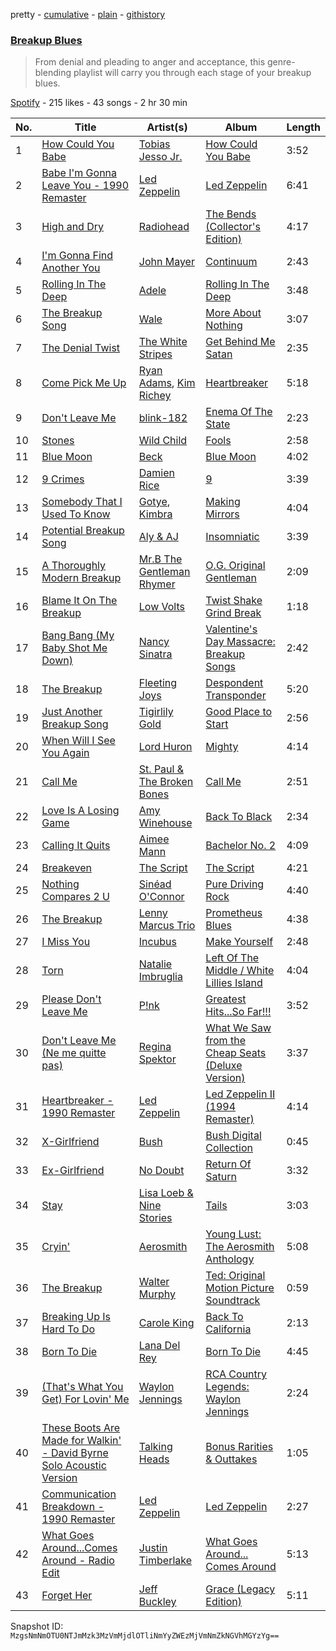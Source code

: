 pretty - [cumulative](/playlists/cumulative/1o2bTwofazfzElA5mXGf2t.md) - [plain](/playlists/plain/1o2bTwofazfzElA5mXGf2t) - [githistory](https://github.githistory.xyz/mackorone/spotify-playlist-archive/blob/main/playlists/plain/1o2bTwofazfzElA5mXGf2t)

### [Breakup Blues](https://open.spotify.com/playlist/1o2bTwofazfzElA5mXGf2t)

> From denial and pleading to anger and acceptance, this genre\-blending playlist will carry you through each stage of your breakup blues.

[Spotify](https://open.spotify.com/user/spotify) - 215 likes - 43 songs - 2 hr 30 min

| No. | Title | Artist(s) | Album | Length |
|---|---|---|---|---|
| 1 | [How Could You Babe](https://open.spotify.com/track/3UQM3V4mjS1DuAqucivt1Q) | [Tobias Jesso Jr.](https://open.spotify.com/artist/3RosuARXNIOfNYoJXR7fzA) | [How Could You Babe](https://open.spotify.com/album/366pymIt28pfphDRjYM0BL) | 3:52 |
| 2 | [Babe I'm Gonna Leave You \- 1990 Remaster](https://open.spotify.com/track/4OMu5a8sFpcRCPCcsoEaov) | [Led Zeppelin](https://open.spotify.com/artist/36QJpDe2go2KgaRleHCDTp) | [Led Zeppelin](https://open.spotify.com/album/3ycjBixZf7S3WpC5WZhhUK) | 6:41 |
| 3 | [High and Dry](https://open.spotify.com/track/1daWG6AYC20lWevL2r1Rm2) | [Radiohead](https://open.spotify.com/artist/4Z8W4fKeB5YxbusRsdQVPb) | [The Bends \(Collector's Edition\)](https://open.spotify.com/album/1P1LYaTMV1LnDiHA3LOows) | 4:17 |
| 4 | [I'm Gonna Find Another You](https://open.spotify.com/track/0bYDebBlQxsDR4hCgbbpOW) | [John Mayer](https://open.spotify.com/artist/0hEurMDQu99nJRq8pTxO14) | [Continuum](https://open.spotify.com/album/1Xsprdt1q9rOzTic7b9zYM) | 2:43 |
| 5 | [Rolling In The Deep](https://open.spotify.com/track/7h8Ud480Fm4ReUVxgFF9ZX) | [Adele](https://open.spotify.com/artist/4dpARuHxo51G3z768sgnrY) | [Rolling In The Deep](https://open.spotify.com/album/3ng0Nr1GuIqsp4oEzyMHVm) | 3:48 |
| 6 | [The Breakup Song](https://open.spotify.com/track/55Z0KHz393KzGcHDwdFVoR) | [Wale](https://open.spotify.com/artist/67nwj3Y5sZQLl72VNUHEYE) | [More About Nothing](https://open.spotify.com/album/5nq9ioskYcYPa7CYULSQ8T) | 3:07 |
| 7 | [The Denial Twist](https://open.spotify.com/track/7BMgx9rf5sNUCUGXnKKoew) | [The White Stripes](https://open.spotify.com/artist/4F84IBURUo98rz4r61KF70) | [Get Behind Me Satan](https://open.spotify.com/album/6QK4LkEULkPZjhRPaRvYyV) | 2:35 |
| 8 | [Come Pick Me Up](https://open.spotify.com/track/0NRLLtiXUfDcUM6TDuqUjH) | [Ryan Adams](https://open.spotify.com/artist/2qc41rNTtdLK0tV3mJn2Pm), [Kim Richey](https://open.spotify.com/artist/4Rx72ewRjxlDGiO6wPHpxe) | [Heartbreaker](https://open.spotify.com/album/1Ma0xaZZWydxc1DM5H3arh) | 5:18 |
| 9 | [Don't Leave Me](https://open.spotify.com/track/1wJ2lVkniPnozMCTYzvPi8) | [blink\-182](https://open.spotify.com/artist/6FBDaR13swtiWwGhX1WQsP) | [Enema Of The State](https://open.spotify.com/album/5qt11cWjSs5Gbqj2Wyfu38) | 2:23 |
| 10 | [Stones](https://open.spotify.com/track/6KQnSO5lEhNz5rJWRkT2aE) | [Wild Child](https://open.spotify.com/artist/1xLMexpeeTKQ20SwGMaGSK) | [Fools](https://open.spotify.com/album/4U8YzQP1PUNBBjQ6r7f6xr) | 2:58 |
| 11 | [Blue Moon](https://open.spotify.com/track/4uIOpk5ih0Ui3a9pBwGKHn) | [Beck](https://open.spotify.com/artist/3vbKDsSS70ZX9D2OcvbZmS) | [Blue Moon](https://open.spotify.com/album/13XvLU3zkNevaDY6WOfe93) | 4:02 |
| 12 | [9 Crimes](https://open.spotify.com/track/08YEGpKt2LHJ0URCXKHEie) | [Damien Rice](https://open.spotify.com/artist/14r9dR01KeBLFfylVSKCZQ) | [9](https://open.spotify.com/album/4B7O0E5V0ntVTz41tCfPdF) | 3:39 |
| 13 | [Somebody That I Used To Know](https://open.spotify.com/track/1qDrWA6lyx8cLECdZE7TV7) | [Gotye](https://open.spotify.com/artist/2AsusXITU8P25dlRNhcAbG), [Kimbra](https://open.spotify.com/artist/6hk7Yq1DU9QcCCrz9uc0Ti) | [Making Mirrors](https://open.spotify.com/album/4G2rJNhsKOE6iHgtUqZ0Ye) | 4:04 |
| 14 | [Potential Breakup Song](https://open.spotify.com/track/11dxtPJKR4E0wlSr0A0t47) | [Aly & AJ](https://open.spotify.com/artist/5wugb0kaq0J6nyQ5Xgd17i) | [Insomniatic](https://open.spotify.com/album/4TOOGDpJ9KQ8EM84TC4qj6) | 3:39 |
| 15 | [A Thoroughly Modern Breakup](https://open.spotify.com/track/7G4IYIhUYBYo5967tp2FW6) | [Mr.B The Gentleman Rhymer](https://open.spotify.com/artist/0ilsDGmlSM7nHPJgbOX0A9) | [O.G\. Original Gentleman](https://open.spotify.com/album/7vJRdw4u5V83dtTdGgLLso) | 2:09 |
| 16 | [Blame It On The Breakup](https://open.spotify.com/track/3El9QD3z0EEKn3b38OuMZP) | [Low Volts](https://open.spotify.com/artist/3PxUwSSsVaW0XyBiRJF2oS) | [Twist Shake Grind Break](https://open.spotify.com/album/0gNmg8hzKJurZytJsoca6U) | 1:18 |
| 17 | [Bang Bang \(My Baby Shot Me Down\)](https://open.spotify.com/track/4Sqg63Kx6nE5o6R1aA80p4) | [Nancy Sinatra](https://open.spotify.com/artist/3IZrrNonYELubLPJmqOci2) | [Valentine's Day Massacre: Breakup Songs](https://open.spotify.com/album/6waAppjgNshXF7jRb9OKUW) | 2:42 |
| 18 | [The Breakup](https://open.spotify.com/track/66IHt7Ev7AmtfW1TLmbBqh) | [Fleeting Joys](https://open.spotify.com/artist/314EDjJCQdcNfzwefA7daH) | [Despondent Transponder](https://open.spotify.com/album/3Crg8b3vGdMBH6a7rGBtN9) | 5:20 |
| 19 | [Just Another Breakup Song](https://open.spotify.com/track/1Hdm1EUw5rhyiwvLIRiqIL) | [Tigirlily Gold](https://open.spotify.com/artist/0z4vOhwPxS2J5ULMg8edzb) | [Good Place to Start](https://open.spotify.com/album/7FnUlxUgD2ARwxVGWhaYfS) | 2:56 |
| 20 | [When Will I See You Again](https://open.spotify.com/track/7rmKpQ08Ibgk1clEVWgteP) | [Lord Huron](https://open.spotify.com/artist/6ltzsmQQbmdoHHbLZ4ZN25) | [Mighty](https://open.spotify.com/album/0xgqKXeE86gFKQDZ7pWHiY) | 4:14 |
| 21 | [Call Me](https://open.spotify.com/track/46skXIpN30AGmgxk3r6k4z) | [St\. Paul & The Broken Bones](https://open.spotify.com/artist/4fXkvh05wFhuH77MfD4m9o) | [Call Me](https://open.spotify.com/album/7IwlZ28DihjyFBAMzGTgBN) | 2:51 |
| 22 | [Love Is A Losing Game](https://open.spotify.com/track/568d3A1d2OAffNAeiAaoZu) | [Amy Winehouse](https://open.spotify.com/artist/6Q192DXotxtaysaqNPy5yR) | [Back To Black](https://open.spotify.com/album/1Ks2ssPMkWLthhInmOO5La) | 2:34 |
| 23 | [Calling It Quits](https://open.spotify.com/track/0A0I30DVSXjEvYlkX7KPRD) | [Aimee Mann](https://open.spotify.com/artist/3UpIbyXfGzmHG6TMH4dJEk) | [Bachelor No\. 2](https://open.spotify.com/album/54fxYsrcOz28715aW3EUQc) | 4:09 |
| 24 | [Breakeven](https://open.spotify.com/track/1fyysXwSGNtMeqMBLwW3SI) | [The Script](https://open.spotify.com/artist/3AQRLZ9PuTAozP28Skbq8V) | [The Script](https://open.spotify.com/album/2hWSBJTWE0ce0NqJv2vzCc) | 4:21 |
| 25 | [Nothing Compares 2 U](https://open.spotify.com/track/07iHAswcApphvyllRDQrEa) | [Sinéad O'Connor](https://open.spotify.com/artist/4sD9znwiVFx9cgRPZ42aQ1) | [Pure Driving Rock](https://open.spotify.com/album/7HCpCOgvZQMt2YwPtp1y8p) | 4:40 |
| 26 | [The Breakup](https://open.spotify.com/track/2yQI5XSGp2IMG3B8VlE66N) | [Lenny Marcus Trio](https://open.spotify.com/artist/03FrhXU1YiVaXOGXGvpwRK) | [Prometheus Blues](https://open.spotify.com/album/5OI7Gu2UnMh7jh61Fk2vxc) | 4:38 |
| 27 | [I Miss You](https://open.spotify.com/track/0ZVorBFSmsJBE0pczFzIvk) | [Incubus](https://open.spotify.com/artist/3YcBF2ttyueytpXtEzn1Za) | [Make Yourself](https://open.spotify.com/album/2i6nd4FV6y7K9fln6eelmR) | 2:48 |
| 28 | [Torn](https://open.spotify.com/track/3ywzBUkk3b616VzM4I5PzL) | [Natalie Imbruglia](https://open.spotify.com/artist/0dlOr0VIysztGWvU1dpjmP) | [Left Of The Middle / White Lillies Island](https://open.spotify.com/album/6PeoKHKnHVBsieCtkqdlOq) | 4:04 |
| 29 | [Please Don't Leave Me](https://open.spotify.com/track/3EuoUivJpZ3sArzWT6XfPn) | [P!nk](https://open.spotify.com/artist/1KCSPY1glIKqW2TotWuXOR) | [Greatest Hits...So Far!!!](https://open.spotify.com/album/2tUn9E3nHXhUIJ47yv6ePD) | 3:52 |
| 30 | [Don't Leave Me \(Ne me quitte pas\)](https://open.spotify.com/track/7til9cDK5rExLomnvyUhS3) | [Regina Spektor](https://open.spotify.com/artist/3z6Gk257P9jNcZbBXJNX5i) | [What We Saw from the Cheap Seats \(Deluxe Version\)](https://open.spotify.com/album/7DqwH3INnINi7aK91LoCOY) | 3:37 |
| 31 | [Heartbreaker \- 1990 Remaster](https://open.spotify.com/track/6WE7jSshLCuVKoCmobVKVf) | [Led Zeppelin](https://open.spotify.com/artist/36QJpDe2go2KgaRleHCDTp) | [Led Zeppelin II \(1994 Remaster\)](https://open.spotify.com/album/70lQYZtypdCALtFVlQAcvx) | 4:14 |
| 32 | [X\-Girlfriend](https://open.spotify.com/track/6plRLggLIkEK42vxTVmkLY) | [Bush](https://open.spotify.com/artist/78SHxLdtysAXgywQ4vE0Oa) | [Bush Digital Collection](https://open.spotify.com/album/6qxLUeyoz4DpQL4cXbUK0v) | 0:45 |
| 33 | [Ex\-Girlfriend](https://open.spotify.com/track/5ECMRJbRlj0FZRg9cRg94m) | [No Doubt](https://open.spotify.com/artist/0cQbJU1aAzvbEmTuljWLlF) | [Return Of Saturn](https://open.spotify.com/album/6O35YawqZFdtOhL9smKmh7) | 3:32 |
| 34 | [Stay](https://open.spotify.com/track/4ARhdB2FzpXcko8T03YVen) | [Lisa Loeb & Nine Stories](https://open.spotify.com/artist/4a7CDXcRCXi4kp5z7SEXtg) | [Tails](https://open.spotify.com/album/5z0b4cI7aflFVUIGnLW8v8) | 3:03 |
| 35 | [Cryin'](https://open.spotify.com/track/6XIQe8CyDYFHN0iCjfRIuj) | [Aerosmith](https://open.spotify.com/artist/7Ey4PD4MYsKc5I2dolUwbH) | [Young Lust: The Aerosmith Anthology](https://open.spotify.com/album/5DS04MgiAZ1dI2jWUpDuGd) | 5:08 |
| 36 | [The Breakup](https://open.spotify.com/track/3MBSzYfqEu7YIygtCO63iI) | [Walter Murphy](https://open.spotify.com/artist/73JBR5s2PVvUjGu6tIqjqx) | [Ted: Original Motion Picture Soundtrack](https://open.spotify.com/album/5NJuXXaJPsn1ri4hOUBv7S) | 0:59 |
| 37 | [Breaking Up Is Hard To Do](https://open.spotify.com/track/7l7y9hTvyWSVBAm2bxrtuy) | [Carole King](https://open.spotify.com/artist/319yZVtYM9MBGqmSQnMyY6) | [Back To California](https://open.spotify.com/album/7GIXSSpslSdBr5DCo87qsp) | 2:13 |
| 38 | [Born To Die](https://open.spotify.com/track/6eFmEwPGFlSSau4yMUEaqN) | [Lana Del Rey](https://open.spotify.com/artist/00FQb4jTyendYWaN8pK0wa) | [Born To Die](https://open.spotify.com/album/0wjZLB37I9YAcvlMf86eM9) | 4:45 |
| 39 | [\(That's What You Get\) For Lovin' Me](https://open.spotify.com/track/5rihatrp2hzXVgATl14pwi) | [Waylon Jennings](https://open.spotify.com/artist/7wCjDgV6nqBsHguQXPAaIM) | [RCA Country Legends: Waylon Jennings](https://open.spotify.com/album/7sXBR4JJyucJeXWoF7IZFt) | 2:24 |
| 40 | [These Boots Are Made for Walkin' \- David Byrne Solo Acoustic Version](https://open.spotify.com/track/1r51Gnq9a1WtCVtAdpl3ik) | [Talking Heads](https://open.spotify.com/artist/2x9SpqnPi8rlE9pjHBwmSC) | [Bonus Rarities & Outtakes](https://open.spotify.com/album/3azmJJ3Ejy93PHyxE7Ps30) | 1:05 |
| 41 | [Communication Breakdown \- 1990 Remaster](https://open.spotify.com/track/0yVs7eSL8mPnIu2CGKHpUQ) | [Led Zeppelin](https://open.spotify.com/artist/36QJpDe2go2KgaRleHCDTp) | [Led Zeppelin](https://open.spotify.com/album/3ycjBixZf7S3WpC5WZhhUK) | 2:27 |
| 42 | [What Goes Around...Comes Around \- Radio Edit](https://open.spotify.com/track/1umy8LK9rPrGCQTtPLYE3t) | [Justin Timberlake](https://open.spotify.com/artist/31TPClRtHm23RisEBtV3X7) | [What Goes Around..\. Comes Around](https://open.spotify.com/album/1BQkRbd907UMARJMAKE1ym) | 5:13 |
| 43 | [Forget Her](https://open.spotify.com/track/0PUvGDmQSDlxqwExmU4CWz) | [Jeff Buckley](https://open.spotify.com/artist/3nnQpaTvKb5jCQabZefACI) | [Grace \(Legacy Edition\)](https://open.spotify.com/album/2yFmnznaVYW7sQufUFhk7l) | 5:11 |

Snapshot ID: `MzgsNmNmOTU0NTJmMzk3MzVmMjdlOTliNmYyZWEzMjVmNmZkNGVhMGYzYg==`
